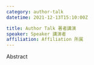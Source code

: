 ```yaml
---
category: author-talk
datetime: 2021-12-13T15:10:00Z

title: Author Talk 著者講演
speaker: Speaker 講演者
affiliation: Affiliation 所属
---
```


Abstract
